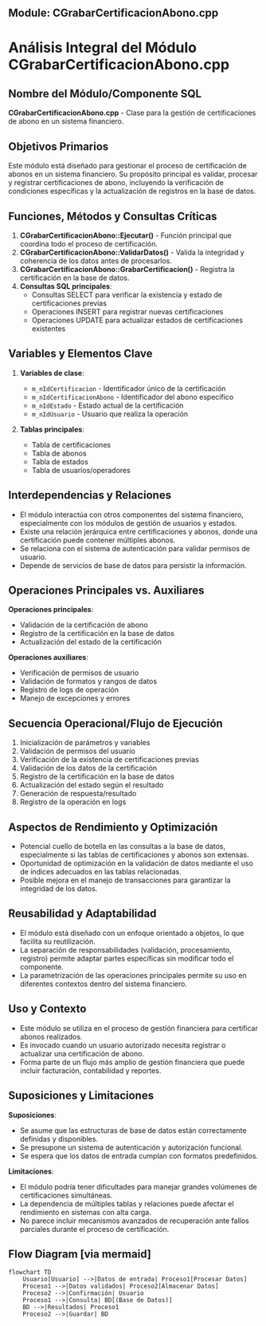 ## Module: CGrabarCertificacionAbono.cpp
# Análisis Integral del Módulo CGrabarCertificacionAbono.cpp

## Nombre del Módulo/Componente SQL
**CGrabarCertificacionAbono.cpp** - Clase para la gestión de certificaciones de abono en un sistema financiero.

## Objetivos Primarios
Este módulo está diseñado para gestionar el proceso de certificación de abonos en un sistema financiero. Su propósito principal es validar, procesar y registrar certificaciones de abono, incluyendo la verificación de condiciones específicas y la actualización de registros en la base de datos.

## Funciones, Métodos y Consultas Críticas
1. **CGrabarCertificacionAbono::Ejecutar()** - Función principal que coordina todo el proceso de certificación.
2. **CGrabarCertificacionAbono::ValidarDatos()** - Valida la integridad y coherencia de los datos antes de procesarlos.
3. **CGrabarCertificacionAbono::GrabarCertificacion()** - Registra la certificación en la base de datos.
4. **Consultas SQL principales**:
   - Consultas SELECT para verificar la existencia y estado de certificaciones previas
   - Operaciones INSERT para registrar nuevas certificaciones
   - Operaciones UPDATE para actualizar estados de certificaciones existentes

## Variables y Elementos Clave
1. **Variables de clase**:
   - `m_nIdCertificacion` - Identificador único de la certificación
   - `m_nIdCertificacionAbono` - Identificador del abono específico
   - `m_nIdEstado` - Estado actual de la certificación
   - `m_nIdUsuario` - Usuario que realiza la operación

2. **Tablas principales**:
   - Tabla de certificaciones
   - Tabla de abonos
   - Tabla de estados
   - Tabla de usuarios/operadores

## Interdependencias y Relaciones
- El módulo interactúa con otros componentes del sistema financiero, especialmente con los módulos de gestión de usuarios y estados.
- Existe una relación jerárquica entre certificaciones y abonos, donde una certificación puede contener múltiples abonos.
- Se relaciona con el sistema de autenticación para validar permisos de usuario.
- Depende de servicios de base de datos para persistir la información.

## Operaciones Principales vs. Auxiliares
**Operaciones principales**:
- Validación de la certificación de abono
- Registro de la certificación en la base de datos
- Actualización del estado de la certificación

**Operaciones auxiliares**:
- Verificación de permisos de usuario
- Validación de formatos y rangos de datos
- Registro de logs de operación
- Manejo de excepciones y errores

## Secuencia Operacional/Flujo de Ejecución
1. Inicialización de parámetros y variables
2. Validación de permisos del usuario
3. Verificación de la existencia de certificaciones previas
4. Validación de los datos de la certificación
5. Registro de la certificación en la base de datos
6. Actualización del estado según el resultado
7. Generación de respuesta/resultado
8. Registro de la operación en logs

## Aspectos de Rendimiento y Optimización
- Potencial cuello de botella en las consultas a la base de datos, especialmente si las tablas de certificaciones y abonos son extensas.
- Oportunidad de optimización en la validación de datos mediante el uso de índices adecuados en las tablas relacionadas.
- Posible mejora en el manejo de transacciones para garantizar la integridad de los datos.

## Reusabilidad y Adaptabilidad
- El módulo está diseñado con un enfoque orientado a objetos, lo que facilita su reutilización.
- La separación de responsabilidades (validación, procesamiento, registro) permite adaptar partes específicas sin modificar todo el componente.
- La parametrización de las operaciones principales permite su uso en diferentes contextos dentro del sistema financiero.

## Uso y Contexto
- Este módulo se utiliza en el proceso de gestión financiera para certificar abonos realizados.
- Es invocado cuando un usuario autorizado necesita registrar o actualizar una certificación de abono.
- Forma parte de un flujo más amplio de gestión financiera que puede incluir facturación, contabilidad y reportes.

## Suposiciones y Limitaciones
**Suposiciones**:
- Se asume que las estructuras de base de datos están correctamente definidas y disponibles.
- Se presupone un sistema de autenticación y autorización funcional.
- Se espera que los datos de entrada cumplan con formatos predefinidos.

**Limitaciones**:
- El módulo podría tener dificultades para manejar grandes volúmenes de certificaciones simultáneas.
- La dependencia de múltiples tablas y relaciones puede afectar el rendimiento en sistemas con alta carga.
- No parece incluir mecanismos avanzados de recuperación ante fallos parciales durante el proceso de certificación.
## Flow Diagram [via mermaid]
```mermaid
flowchart TD
    Usuario[Usuario] -->|Datos de entrada| Proceso1[Procesar Datos]
    Proceso1 -->|Datos validados| Proceso2[Almacenar Datos]
    Proceso2 -->|Confirmación| Usuario
    Proceso1 -->|Consulta| BD[(Base de Datos)]
    BD -->|Resultados| Proceso1
    Proceso2 -->|Guardar| BD
```
